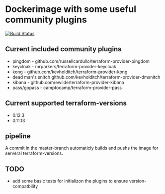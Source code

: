 # Dockerimage with some useful community plugins

[![Build Status](https://travis-ci.org/jochen42/terraform.svg?branch=master)](https://travis-ci.org/jochen42/terraform)

## Current included community plugins

- pingdom - github.com/russellcardullo/terraform-provider-pingdom
- keycloak - mrparkers/terraform-provider-keycloak
- kong - github.com/kevholditch/terraform-provider-kong
- dead man's snitch github.com/kevholditch/terraform-provider-dmsnitch
- kibana - github.com/ewilde/terraform-provider-kibana
- pass/gopass - camptocamp/terraform-provider-pass

## Current supported terraform-versions

- 0.12.3
- 0.11.13

## pipeline

A commit in the master-branch automaticly builds and pushs the image for serveral terraform-versions.

## TODO

- add some basic tests for initializon the plugins to ensure version-compatbility
